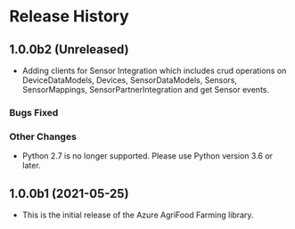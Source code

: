 # Release History

## 1.0.0b2 (Unreleased)
- Adding clients for Sensor Integration which includes crud operations on DeviceDataModels, Devices, SensorDataModels, Sensors, SensorMappings, SensorPartnerIntegration and get Sensor events.

### Bugs Fixed

### Other Changes

- Python 2.7 is no longer supported. Please use Python version 3.6 or later.

## 1.0.0b1 (2021-05-25)

- This is the initial release of the Azure AgriFood Farming library.
